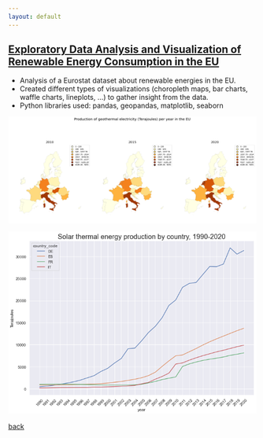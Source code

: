 ```yaml
---
layout: default
---
```


## [Exploratory Data Analysis and Visualization of Renewable Energy Consumption in the EU](https://github.com/alescortes/european-energy-consumption)
- Analysis of a Eurostat dataset about renewable energies in the EU. 
- Created different types of visualizations (choropleth maps, bar charts, waffle charts, lineplots, ...) to gather insight from the data.
- Python libraries used: pandas, geopandas, matplotlib, seaborn

![eda_geo_energy](../imgs/eda_geo_energy.png)

![eda_solar_energy](../imgs/eda_solar_energy.png)

[back](./portfolio.md)
